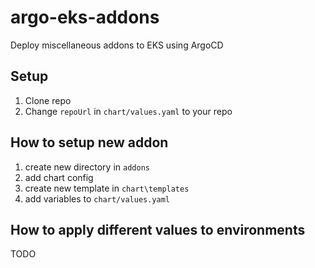 # argo-eks-addons
Deploy miscellaneous addons to EKS using ArgoCD

## Setup

1. Clone repo
2. Change `repoUrl` in `chart/values.yaml` to your repo


## How to setup new addon

1. create new directory in `addons`
2. add chart config
3. create new template in `chart\templates`
4. add variables to `chart/values.yaml`

## How to apply different values to environments

TODO